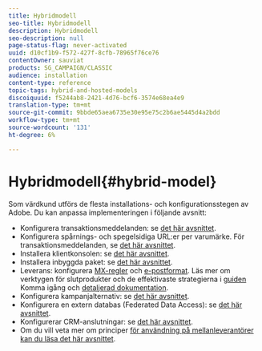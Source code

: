 ```yaml
---
title: Hybridmodell
seo-title: Hybridmodell
description: Hybridmodell
seo-description: null
page-status-flag: never-activated
uuid: d10cf1b9-f572-427f-8cfb-78965f76ce76
contentOwner: sauviat
products: SG_CAMPAIGN/CLASSIC
audience: installation
content-type: reference
topic-tags: hybrid-and-hosted-models
discoiquuid: f5244ab8-2421-4d76-bcf6-3574e68ea4e9
translation-type: tm+mt
source-git-commit: 9bbde65aea6735e30e95e75c2b6ae5445d4a2bdd
workflow-type: tm+mt
source-wordcount: '131'
ht-degree: 6%

---
```



# Hybridmodell{#hybrid-model}

Som värdkund utförs de flesta installations- och konfigurationsstegen av Adobe. Du kan anpassa implementeringen i följande avsnitt:

* Konfigurera transaktionsmeddelanden: se [det här avsnittet](../../message-center/using/transactional-messaging-architecture.md).
* Konfigurera spårnings- och spegelsidiga URL:er per varumärke. För transaktionsmeddelanden, se [det här avsnittet](../../message-center/using/configuring-multibranding.md).
* Installera klientkonsolen: se [det här avsnittet](../../installation/using/installing-the-client-console.md).
* Installera inbyggda paket: se [det här avsnittet](../../installation/using/installing-campaign-standard-packages.md).
* Leverans: konfigurera [MX-regler](../../installation/using/email-deliverability.md#mx-configuration) och [e-postformat](../../installation/using/email-deliverability.md#managing-email-formats). Läs mer om verktygen för slutprodukter och de effektivaste strategierna i [guiden](../../delivery/using/deliverability-key-points.md) Komma igång och [detaljerad dokumentation](../../delivery/using/about-deliverability.md).
* Konfigurera kampanjalternativ: se [det här avsnittet](../../installation/using/configuring-campaign-options.md).
* Konfigurera en extern databas (Federated Data Access): se [det här avsnittet](../../installation/using/about-fda.md).
* Konfigurerar CRM-anslutningar: se [det här avsnittet](../../platform/using/crm-connectors.md).
* Om du vill veta mer om principer [för användning på mellanleverantörer kan du läsa det här avsnittet](../../installation/using/mid-sourcing-deployment.md).

